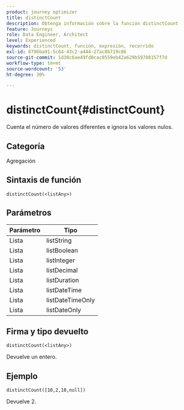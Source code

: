 ```yaml
---
product: journey optimizer
title: distinctCount
description: Obtenga información sobre la función distinctCount
feature: Journeys
role: Data Engineer, Architect
level: Experienced
keywords: distinctCount, función, expresión, recorrido
exl-id: 8796ba91-5c64-43c2-a444-27ac8b719c86
source-git-commit: 1d30c6ae49fd0cac0559eb42a629b59708157f7d
workflow-type: tm+mt
source-wordcount: '53'
ht-degree: 30%

---
```


# distinctCount{#distinctCount}

Cuenta el número de valores diferentes e ignora los valores nulos.

## Categoría

Agregación

## Sintaxis de función

`distinctCount(<listAny>)`

## Parámetros

| Parámetro | Tipo |
|-----------|------------------|
| Lista | listString |
| Lista | listBoolean |
| Lista | listInteger |
| Lista | listDecimal |
| Lista | listDuration |
| Lista | listDateTime |
| Lista | listDateTimeOnly |
| Lista | listDateOnly |

## Firma y tipo devuelto

`distinctCount(<listAny>)`

Devuelve un entero.

## Ejemplo

`distinctCount([10,2,10,null])`

Devuelve 2.
